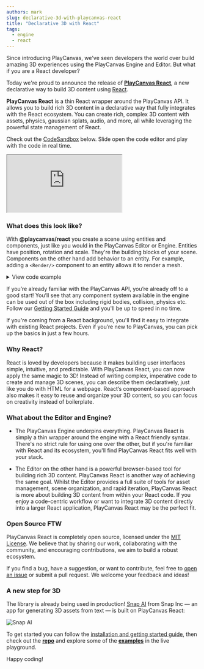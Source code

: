 ```yaml
---
authors: mark
slug: declarative-3d-with-playcanvas-react
title: "Declarative 3D with React"
tags:
  - engine
  - react
---
```


Since introducing PlayCanvas, we've seen developers the world over build amazing 3D experiences using the PlayCanvas Engine and Editor. But what if you are a React developer?

Today we're proud to announce the release of **[PlayCanvas React](https://github.com/playcanvas/react)**, a new declarative way to build 3D content using [React](https://react.dev/).

**PlayCanvas React** is a thin React wrapper around the PlayCanvas API. It allows you to build rich 3D content in a declarative way that fully integrates with the React ecosystem. You can create rich, complex 3D content with assets, physics, gaussian splats, audio, and more, all while leveraging the powerful state management of React.

Check out the [CodeSandbox](https://codesandbox.io/p/sandbox/playcanvas-react-mxfvg9?file=%2Fsrc%2FApp.jsx) below. Slide open the code editor and play with the code in real time.

<iframe src="https://codesandbox.io/embed/mxfvg9?view=preview&module=%2Fsrc%2FApp.jsx&hidenavigation=1"
  style={{ width: "100%", height: "500px", border: 0, borderRadius: "4px", overflow:"hidden" }}
  title="@playcanvas/react"
  allow="accelerometer; ambient-light-sensor; camera; encrypted-media; geolocation; gyroscope; hid; microphone; midi;   payment; usb; vr; xr-spatial-tracking"
  sandbox="allow-forms allow-modals allow-popups allow-presentation allow-same-origin allow-scripts"
  ></iframe>

<!-- truncate -->

### What does this look like?

With **@playcanvas/react** you create a scene using entities and components, just like you would in the PlayCanvas Editor or Engine. Entities have position, rotation and scale. They're the building blocks of your scene. Components on the other hand add behavior to an entity. For example, adding a `<Render/>` component to an entity allows it to render a mesh.

<details>
  <summary>View code example</summary>

  ```jsx
  import { Application, Entity } from '@playcanvas/react';
  import { Script as PcScript } from 'playcanvas';

  // This script spins the entity it's attached to
  class Spinner extends PcScript {
    update(dt) {
      this.entity.rotate(0, this.speed * dt, 0)
    }
  }

  /**
   * Your first @playcanvas/react example! 
   * This renders a spinning box with a camera and some lighting.
   */
  export const HelloWorld = () => {

    const material = useMaterial({ diffuse: 'gray' })

    return <Entity>
      {/* Create a camera entity */}
      <Entity name='camera' position={[4, 3, 4]}>
        <Camera clearColor='#111111' fov={28} />
      </Entity>

      {/* Create the spinning box entity */}
      <Entity position={[0, 0.5, 0]}>
        <Render type='box' material={material} />
        <Script script={Spinner} speed={10}/>
      </Entity>
    </Entity>
  };

  ```

</details>

If you’re already familiar with the PlayCanvas API, you’re already off to a good start! You’ll see that any component system available in the engine can be used out of the box including rigid bodies, collision, physics etc. Follow our [Getting Started Guide](https://playcanvas-react.vercel.app/docs/guide/getting-started) and you'll be up to speed in no time.

If you're coming from a React background, you'll find it easy to integrate with existing React projects. Even if you’re new to PlayCanvas, you can pick up the basics in just a few hours.

### Why React?

React is loved by developers because it makes building user interfaces simple, intuitive, and predictable. With PlayCanvas React, you can now apply the same magic to 3D! Instead of writing complex, imperative code to create and manage 3D scenes, you can describe them declaratively, just like you do with HTML for a webpage. React’s component-based approach also makes it easy to reuse and organize your 3D content, so you can focus on creativity instead of boilerplate.

### What about the Editor and Engine?

- The PlayCanvas Engine underpins everything. PlayCanvas React is simply a thin wrapper around the engine with a React friendly syntax. There's no strict rule for using one over the other, but if you're familiar with React and its ecosystem, you'll find PlayCanvas React fits well with your stack.

- The Editor on the other hand is a powerful browser-based tool for building rich 3D content. PlayCanvas React is another way of achieving the same goal. Whilst the Editor provides a full suite of tools for asset management, scene organization, and rapid iteration, PlayCanvas React is more about building 3D content from within your React code. If you enjoy a code-centric workflow or want to integrate 3D content directly into a larger React application, PlayCanvas React may be the perfect fit.

### Open Source FTW

PlayCanvas React is completely open source, licensed under the [MIT License](https://github.com/playcanvas/react/blob/main/LICENSE). We believe that by sharing our work, collaborating with the community, and encouraging contributions, we aim to build a robust ecosystem.

If you find a bug, have a suggestion, or want to contribute, feel free to [open an issue](https://github.com/playcanvas/react/issues) or submit a pull request. We welcome your feedback and ideas!

### A new step for 3D

The library is already being used in production! [Snap AI](https://ai.snapchat.com/) from Snap Inc — an app for generating 3D assets from text — is built on PlayCanvas React:

![Snap AI](/img/ai-snapchat.gif)

To get started you can follow the [installation and getting started guide](https://playcanvas-react.vercel.app/docs/installation), then check out the **[repo](https://github.com/playcanvas/react)** and explore some of the **[examples](https://playcanvas.com/docs/api/react/playcanvas.react.html#examples)** in the live playground.

Happy coding!

